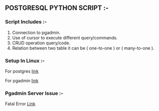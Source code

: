 ## POSTGRESQL PYTHON SCRIPT :-

### Script Includes :-

1. Connection to pgadmin.
2. Use of cursor to execute different query/commands.
3. CRUD operation query/code.
4. Relation between two table it can be ( one-to-one ) or ( many-to-one ).

### Setup In Linux :- 

For postgres [link](https://www.postgresql.org/download/linux/ubuntu/)

For pgadmin [link](https://www.pgadmin.org/download/pgadmin-4-apt/)

### Pgadmin Server Issue :- 

Fatal Error 
[Link](https://stackoverflow.com/questions/65877048/pgadmin-on-ubuntu-20-04-fatal-password-authentication-failed-for-user)